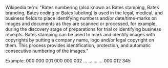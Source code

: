 Wikipedia term:
"Bates numbering (also known as Bates stamping, Bates branding, Bates coding or Bates labeling) is used in the legal, medical, and business fields to place identifying numbers and/or date/time-marks on images and documents as they are scanned or processed, for example, during the discovery stage of preparations for trial or identifying business receipts. Bates stamping can be used to mark and identify images with copyrights by putting a company name, logo and/or legal copyright on them. This process provides identification, protection, and automatic consecutive numbering of the images."

Example:
000 000 001
000 000 002
...
...
...
...
000 012 345